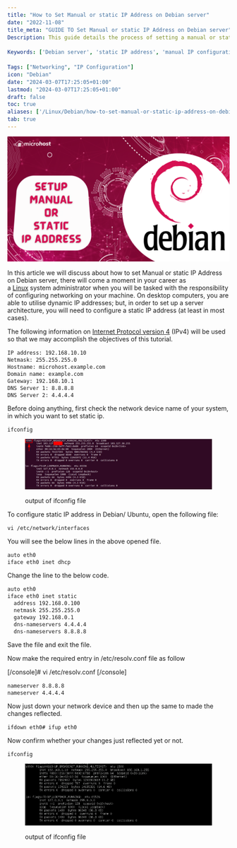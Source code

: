 ```yaml
---
title: "How to Set Manual or static IP Address on Debian server"
date: "2022-11-08"
title_meta: "GUIDE TO Set Manual or static IP Address on Debian server"
Description: This guide details the process of setting a manual or static IP address on a Debian server. It includes steps for editing network configuration files, using the ip command, and applying changes to ensure consistent network connectivity.

Keywords: ['Debian server', 'static IP address', 'manual IP configuration', 'network setup', 'IP address configuration']

Tags: ["Networking", "IP Configuration"]
icon: "Debian"
date: "2024-03-07T17:25:05+01:00"
lastmod: "2024-03-07T17:25:05+01:00" 
draft: false
toc: true
aliases: ['/Linux/Debian/how-to-set-manual-or-static-ip-address-on-debian-server/']
tab: true
---
```


![How to Set Manual or static IP Address on Debian](images/How-to-Set-Manual-or-static-IP-Address-on-Debian-1024x576.png)

In this article we will discuss about how to set Manual or static IP Address on Debian server, there will come a moment in your career as a [Linux](https://utho.com/docs/tutorial/category/linux-tutorial/) system administrator when you will be tasked with the responsibility of configuring networking on your machine. On desktop computers, you are able to utilise dynamic IP addresses; but, in order to set up a server architecture, you will need to configure a static IP address (at least in most cases).

The following information on [Internet Protocol version 4](https://en.wikipedia.org/wiki/IPv4) (IPv4) will be used so that we may accomplish the objectives of this tutorial.

```
IP address: 192.168.10.10
Netmask: 255.255.255.0
Hostname: microhost.example.com
Domain name: example.com
Gateway: 192.168.10.1
DNS Server 1: 8.8.8.8
DNS Server 2: 4.4.4.4
```

Before doing anything, first check the network device name of your system, in which you want to set static ip.

```
ifconfig
```
<figure>

![Set Manual or static IP Address](images/image-331-1024x274.png)

<figcaption>

output of ifconfig file

</figcaption>

</figure>

To configure static IP address in Debian/ Ubuntu, open the following file:

```
vi /etc/network/interfaces
```
You will see the below lines in the above opened file.

```
auto eth0
iface eth0 inet dhcp
```

Change the line to the below code.

```
auto eth0
iface eth0 inet static 
  address 192.168.0.100
  netmask 255.255.255.0
  gateway 192.168.0.1
  dns-nameservers 4.4.4.4
  dns-nameservers 8.8.8.8
```

Save the file and exit the file.

Now make the required entry in /etc/resolv.conf file as follow

\[/console\]# vi /etc/resolv.conf \[/console\]

```
nameserver 8.8.8.8
nameserver 4.4.4.4 
```

Now just down your network device and then up the same to made the changes reflected.

```
ifdown eth0# ifup eth0
```
Now confirm whether your changes just reflected yet or not.

```
ifconfig
```
<figure>

![Set Manual or static IP Address](images/image-334.png)

<figcaption>

output of ifconfig file

</figcaption>

</figure>
